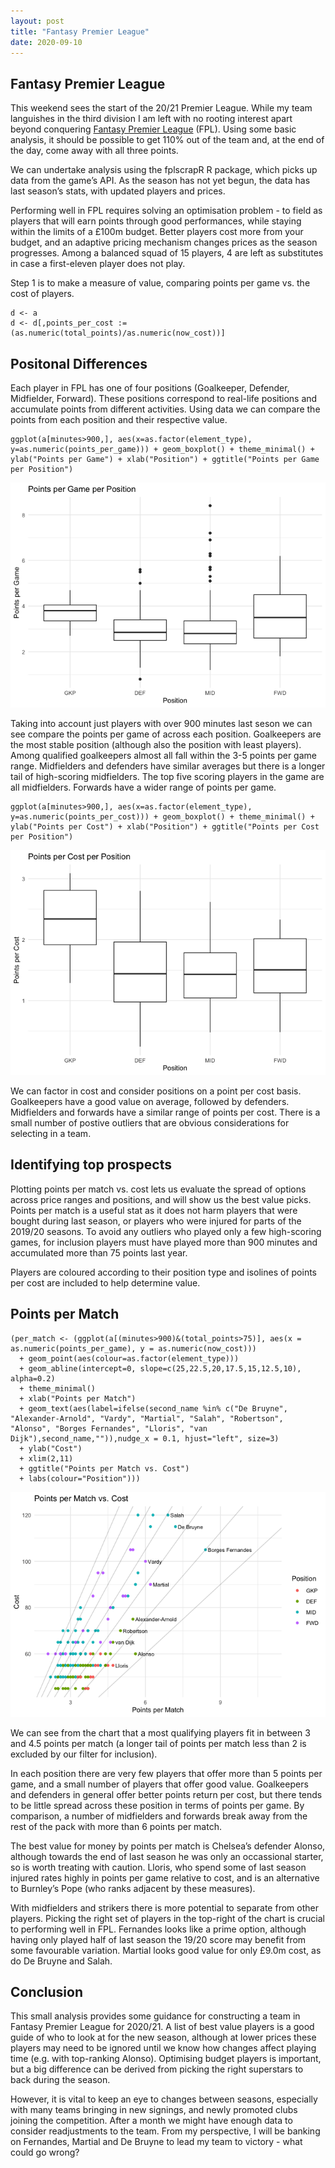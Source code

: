 ```yaml
---
layout: post
title: "Fantasy Premier League"
date: 2020-09-10
---
```


Fantasy Premier League
----------------------

This weekend sees the start of the 20/21 Premier League. While my team
languishes in the third division I am left with no rooting interest
apart beyond conquering [Fantasy Premier
League](fantasy.premierleague.com) (FPL). Using some basic analysis, it
should be possible to get 110% out of the team and, at the end of the
day, come away with all three points.

We can undertake analysis using the fplscrapR R package, which picks up
data from the game’s API. As the season has not yet begun, the data has
last season’s stats, with updated players and prices.

Performing well in FPL requires solving an optimisation problem - to
field as players that will earn points through good performances, while
staying within the limits of a £100m budget. Better players cost more
from your budget, and an adaptive pricing mechanism changes prices as
the season progresses. Among a balanced squad of 15 players, 4 are left
as substitutes in case a first-eleven player does not play.

Step 1 is to make a measure of value, comparing points per game vs. the
cost of players.

    d <- a
    d <- d[,points_per_cost := (as.numeric(total_points)/as.numeric(now_cost))]

Positonal Differences
---------------------

Each player in FPL has one of four positions (Goalkeeper, Defender,
Midfielder, Forward). These positions correspond to real-life positions
and accumulate points from different activities. Using data we can
compare the points from each position and their respective value.

    ggplot(a[minutes>900,], aes(x=as.factor(element_type), y=as.numeric(points_per_game))) + geom_boxplot() + theme_minimal() + ylab("Points per Game") + xlab("Position") + ggtitle("Points per Game per Position")

![Compaing Positions By Points](/assets/fpl_files/figure-markdown_strict/comparing%20positions%20by%20points-1.png)

Taking into account just players with over 900 minutes last seson we can
see compare the points per game of across each position. Goalkeepers are
the most stable position (although also the position with least
players). Among qualified goalkeepers almost all fall within the 3-5
points per game range. Midfielders and defenders have similar averages
but there is a longer tail of high-scoring midfielders. The top five
scoring players in the game are all midfielders. Forwards have a wider
range of points per game.

    ggplot(a[minutes>900,], aes(x=as.factor(element_type), y=as.numeric(points_per_cost))) + geom_boxplot() + theme_minimal() + ylab("Points per Cost") + xlab("Position") + ggtitle("Points per Cost per Position")

![](/assets/fpl_files/figure-markdown_strict/comparing%20positions%20by%20value-1.png)

We can factor in cost and consider positions on a point per cost basis.
Goalkeepers have a good value on average, followed by defenders.
Midfielders and forwards have a similar range of points per cost. There
is a small number of postive outliers that are obvious considerations
for selecting in a team.

Identifying top prospects
-------------------------

Plotting points per match vs. cost lets us evaluate the spread of
options across price ranges and positions, and will show us the best
value picks. Points per match is a useful stat as it does not harm
players that were bought during last season, or players who were injured
for parts of the 2019/20 seasons. To avoid any outliers who played only
a few high-scoring games, for inclusion players must have played more
than 900 minutes and accumulated more than 75 points last year.

Players are coloured according to their position type and isolines of
points per cost are included to help determine value.

Points per Match
----------------

    (per_match <- (ggplot(a[(minutes>900)&(total_points>75)], aes(x = as.numeric(points_per_game), y = as.numeric(now_cost)))
      + geom_point(aes(colour=as.factor(element_type)))
      + geom_abline(intercept=0, slope=c(25,22.5,20,17.5,15,12.5,10), alpha=0.2)
      + theme_minimal()
      + xlab("Points per Match")
      + geom_text(aes(label=ifelse(second_name %in% c("De Bruyne", "Alexander-Arnold", "Vardy", "Martial", "Salah", "Robertson", "Alonso", "Borges Fernandes", "Lloris", "van Dijk"),second_name,"")),nudge_x = 0.1, hjust="left", size=3)
      + ylab("Cost")
      + xlim(2,11)
      + ggtitle("Points per Match vs. Cost")
      + labs(colour="Position")))

![](/assets/fpl_files/figure-markdown_strict/points%20per%20game%20analysis-1.png)

We can see from the chart that a most qualifying players fit in between
3 and 4.5 points per match (a longer tail of points per match less than
2 is excluded by our filter for inclusion).

In each position there are very few players that offer more than 5
points per game, and a small number of players that offer good value.
Goalkeepers and defenders in general offer better points return per
cost, but there tends to be little spread across these position in terms
of points per game. By comparison, a number of midfielders and forwards
break away from the rest of the pack with more than 6 points per match.

The best value for money by points per match is Chelsea’s defender
Alonso, although towards the end of last season he was only an
occassional starter, so is worth treating with caution. Lloris, who
spend some of last season injured rates highly in points per game
relative to cost, and is an alternative to Burnley’s Pope (who ranks
adjacent by these measures).

With midfielders and strikers there is more potential to separate from
other players. Picking the right set of players in the top-right of the
chart is crucial to performing well in FPL. Fernandes looks like a prime
option, although having only played half of last season the 19/20 score
may benefit from some favourable variation. Martial looks good value for
only £9.0m cost, as do De Bruyne and Salah.

Conclusion
----------

This small analysis provides some guidance for constructing a team in
Fantasy Premier League for 2020/21. A list of best value players is a
good guide of who to look at for the new season, although at lower
prices these players may need to be ignored until we know how changes
affect playing time (e.g. with top-ranking Alonso). Optimising budget
players is important, but a big difference can be derived from picking
the right superstars to back during the season.

However, it is vital to keep an eye to changes between seasons,
especially with many teams bringing in new signings, and newly promoted
clubs joining the competition. After a month we might have enough data
to consider readjustments to the team. From my perspective, I will be
banking on Fernandes, Martial and De Bruyne to lead my team to victory -
what could go wrong?
